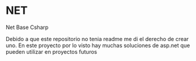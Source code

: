 NET
===

Net Base Csharp

Debido a que este repositorio no tenia readme me di el derecho de crear uno. En este proyecto por lo visto hay muchas soluciones de asp.net que pueden utilizar en proyectos futuros
